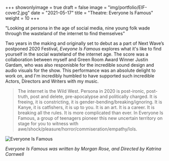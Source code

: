+++
showonlyimage = true
draft = false
image = "img/portfolio/EIF-cover2.jpg"
date = "2021-05-17"
title = "Theatre: Everyone Is Famous"
weight = 10
+++

"Looking at persona in the age of social media, nine young folk wade through the wasteland of the internet to find themselves"

<!--more-->

Two years in the making and originally set to debut as a part of Next Wave’s postponed 2020 Festival, _Eveyone Is Famous_ explores what it's like to find yourself in the social wasteland of the internet age. The score was a collaboration between myself and Green Room Award Winner Justin Gardam, who was also responisble for the incredible sound design and audio visuals for the show. This performance was an absolute delight to work on, and I'm incredibly humbled to have supported such incredible Actors, Directors and Writers with my music.

> The internet is the Wild West. Persona in 2020 is post-ironic, post-truth, post and delete, pre-apocalypse and politically charged. It is freeing, it is constricting, it is gender-bending/breaking/ignoring. It is Kanye, it is catfishers, it is up to you. It is an art. It is a career. It is breaking all the rules. It is more complicated than ever.
> In Everyone Is Famous, a group of teenagers pioneer this new uncertain territory on stage for you to witness with awe/shock/pleasure/horror/commiseration/empathy/lols.

![Everyone Is Famous](/img/EIF-cover.jpg)

_Everyone Is Famous was written by Morgan Rose, and Directed by Katrina Cornwell_
